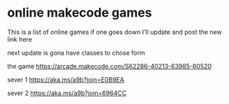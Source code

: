 # online makecode games

This is a list of online games if one goes down I'll update and post the new link here 

next update is gona have classes to chose form 

the game
https://arcade.makecode.com/S62286-40213-63985-60520

sever 1
https://aka.ms/a9b?join=E0B9EA

sever 2 
https://aka.ms/a9b?join=6964CC

